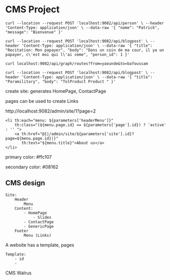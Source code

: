 # CMS Project


`curl --location --request POST 'localhost:9082/api/person' \
--header 'Content-Type: application/json' \
--data-raw '{
"name": "Patrick",
"message": "Bienvenue"
}'`


`curl --location --request POST 'localhost:9082/api/blogpost' \
--header 'Content-Type: application/json' \
--data-raw '{
"title": "Recitation: Mon papayer",
"body": "Dans un coin de ma cour, il ya un papayer, c\'est moi qui l\'ai seme",
"person_id": 1
}'`

`curl localhost:9082/api/graph/routes?from=yaounde&to=bafoussam
`

`curl --location --request POST 'localhost:9082/api/blogpost' \
--header 'Content-Type: application/json' \
--data-raw '{
"title": "Paramilitary",
"body": "TolProduct Product "
}'`


create site: generates HomePage, ContactPage

pages can be used to create Links

http://localhost:9082/admin/site/1?page=2

```
<li th:each="menu: ${parameters['headerMenu']}"
    th:class="(${menu.page.id} == ${parameters['page'].id}) ? 'active' : '' ">
    <a th:href="@{|/admin/site/${parameters['site'].id}?page=${menu.page.id}|}"
       th:text="${menu.title}">About us</a>
</li>
```


primary color: #ffc107

secondary color: #08162

## CMS design


    Site:
        Header
            Menu
        Content:
            - HomePage
                - Slides
            - ContactPage
            - GenericPage
        Footer
            Menu (Links)
    
A website has a template, pages

    Template:
        - id
        - 


CMS Walrus